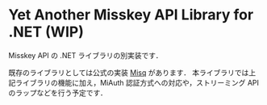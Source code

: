 # Yet Another Misskey API Library for .NET (WIP)

Misskey API の .NET ライブラリの別実装です．

既存のライブラリとしては公式の実装 [Misq](https://github.com/syuilo/Misq) があります．
本ライブラリでは上記ライブラリの機能に加え，MiAuth 認証方式への対応や，ストリーミング API のラップなどを行う予定です．
